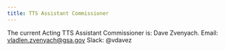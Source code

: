 ```yaml
---
title: TTS Assistant Commissioner
---
```


The current Acting TTS Assistant Commissioner is: Dave Zvenyach. 
Email: vladlen.zvenyach@gsa.gov 
Slack: @vdavez
